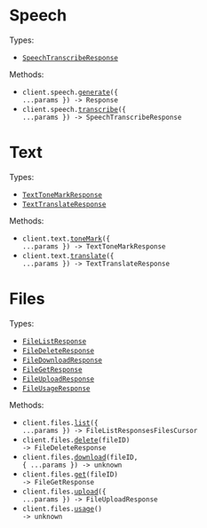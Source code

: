 # Speech

Types:

- <code><a href="./src/resources/speech.ts">SpeechTranscribeResponse</a></code>

Methods:

- <code title="post /v1/speech">client.speech.<a href="./src/resources/speech.ts">generate</a>({ ...params }) -> Response</code>
- <code title="post /v1/transcriptions">client.speech.<a href="./src/resources/speech.ts">transcribe</a>({ ...params }) -> SpeechTranscribeResponse</code>

# Text

Types:

- <code><a href="./src/resources/text.ts">TextToneMarkResponse</a></code>
- <code><a href="./src/resources/text.ts">TextTranslateResponse</a></code>

Methods:

- <code title="post /v1/diacritics">client.text.<a href="./src/resources/text.ts">toneMark</a>({ ...params }) -> TextToneMarkResponse</code>
- <code title="post /v1/translate">client.text.<a href="./src/resources/text.ts">translate</a>({ ...params }) -> TextTranslateResponse</code>

# Files

Types:

- <code><a href="./src/resources/files.ts">FileListResponse</a></code>
- <code><a href="./src/resources/files.ts">FileDeleteResponse</a></code>
- <code><a href="./src/resources/files.ts">FileDownloadResponse</a></code>
- <code><a href="./src/resources/files.ts">FileGetResponse</a></code>
- <code><a href="./src/resources/files.ts">FileUploadResponse</a></code>
- <code><a href="./src/resources/files.ts">FileUsageResponse</a></code>

Methods:

- <code title="get /v1/files">client.files.<a href="./src/resources/files.ts">list</a>({ ...params }) -> FileListResponsesFilesCursor</code>
- <code title="delete /v1/files/{file_id}">client.files.<a href="./src/resources/files.ts">delete</a>(fileID) -> FileDeleteResponse</code>
- <code title="get /v1/files/{file_id}/url">client.files.<a href="./src/resources/files.ts">download</a>(fileID, { ...params }) -> unknown</code>
- <code title="get /v1/files/{file_id}">client.files.<a href="./src/resources/files.ts">get</a>(fileID) -> FileGetResponse</code>
- <code title="post /v1/files">client.files.<a href="./src/resources/files.ts">upload</a>({ ...params }) -> FileUploadResponse</code>
- <code title="get /v1/files:usage">client.files.<a href="./src/resources/files.ts">usage</a>() -> unknown</code>
